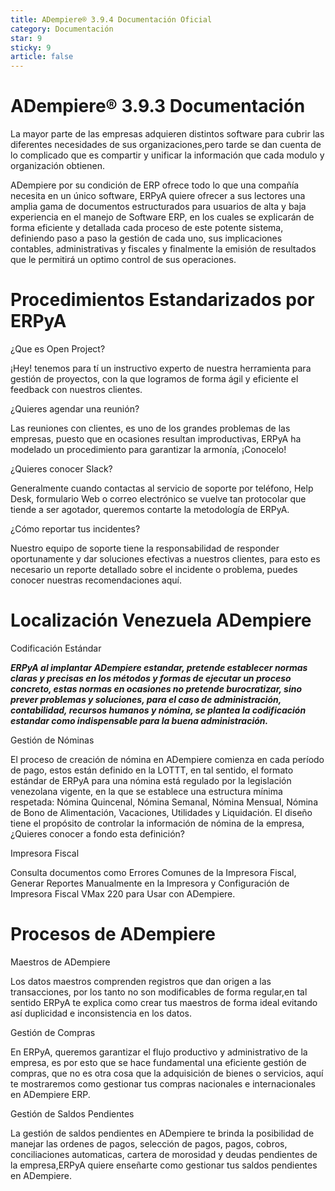 ```yaml
---
title: ADempiere® 3.9.4 Documentación Oficial
category: Documentación
star: 9
sticky: 9
article: false
---
```


# ADempiere® 3.9.3 Documentación

La mayor parte de las empresas adquieren distintos software para cubrir las diferentes necesidades de sus organizaciones,pero tarde se dan cuenta de lo complicado que es compartir y unificar la información que cada modulo y organización obtienen.

ADempiere por su condición de ERP ofrece todo lo que una compañía necesita en un único software, ERPyA quiere ofrecer a sus lectores una amplia gama de documentos estructurados para usuarios de alta y baja experiencia en el manejo de Software ERP, en los cuales se explicarán de forma eficiente y detallada cada proceso de este potente sistema, definiendo paso a paso la gestión de cada uno, sus implicaciones contables, administrativas y fiscales y finalmente la emisión de resultados que le permitirá un optimo control de sus operaciones.


# Procedimientos Estandarizados por ERPyA

¿Que es Open Project?

¡Hey! tenemos para tí un instructivo experto de nuestra herramienta para gestión de proyectos, con la que logramos de forma ágil y eficiente el feedback con nuestros clientes.

¿Quieres agendar una reunión?

Las reuniones con clientes, es uno de los grandes problemas de las empresas, puesto que en ocasiones resultan improductivas, ERPyA ha modelado un procedimiento para garantizar la armonía, ¡Conocelo!

¿Quieres conocer Slack?

Generalmente cuando contactas al servicio de soporte por teléfono, Help Desk, formulario Web o correo electrónico se vuelve tan protocolar que tiende a ser agotador, queremos contarte la metodología de ERPyA.

¿Cómo reportar tus incidentes?

Nuestro equipo de soporte tiene la responsabilidad de responder oportunamente y dar soluciones efectivas a nuestros clientes, para esto es necesario un reporte detallado sobre el incidente o problema, puedes conocer nuestras recomendaciones aquí.


# Localización Venezuela ADempiere

Codificación Estándar

***ERPyA al implantar ADempiere estandar, pretende establecer normas claras y precisas en los métodos y formas de ejecutar un proceso concreto, estas normas en ocasiones no pretende burocratizar, sino prever problemas y soluciones, para el caso de administración, contabilidad, recursos humanos y nómina, se plantea la codificación estandar como indispensable para la buena administración.***

Gestión de Nóminas

El proceso de creación de nómina en ADempiere comienza en cada período de pago, estos están definido en la LOTTT, en tal sentido, el formato estándar de ERPyA para una nómina está regulado por la legislación venezolana vigente, en la que se establece una estructura mínima respetada: Nómina Quincenal, Nómina Semanal, Nómina Mensual, Nómina de Bono de Alimentación, Vacaciones, Utilidades y Liquidación. El diseño tiene el propósito de controlar la información de nómina de la empresa, ¿Quieres conocer a fondo esta definición?

Impresora Fiscal

Consulta documentos como Errores Comunes
de la Impresora Fiscal, Generar Reportes Manualmente en la Impresora y Configuración
de Impresora Fiscal VMax 220 para Usar con ADempiere.

# Procesos de ADempiere


Maestros de ADempiere

Los datos maestros comprenden registros que dan origen a las transacciones, por los tanto no son modificables de forma regular,en tal sentido ERPyA te explica como crear tus maestros de forma ideal evitando así duplicidad e inconsistencia en los datos.

Gestión de Compras

En ERPyA, queremos garantizar el flujo productivo y administrativo de la empresa, es por esto que se hace fundamental una eficiente gestión de compras, que no es otra cosa que la adquisición de bienes o servicios, aquí te mostraremos como gestionar tus compras nacionales e internacionales en ADempiere ERP.

Gestión de Saldos Pendientes

La gestión de saldos pendientes en ADempiere te brinda la posibilidad de manejar las ordenes de pagos, selección de pagos, pagos, cobros, conciliaciones automaticas, cartera de morosidad y deudas pendientes de la empresa,ERPyA quiere enseñarte como gestionar tus saldos pendientes en ADempiere.

